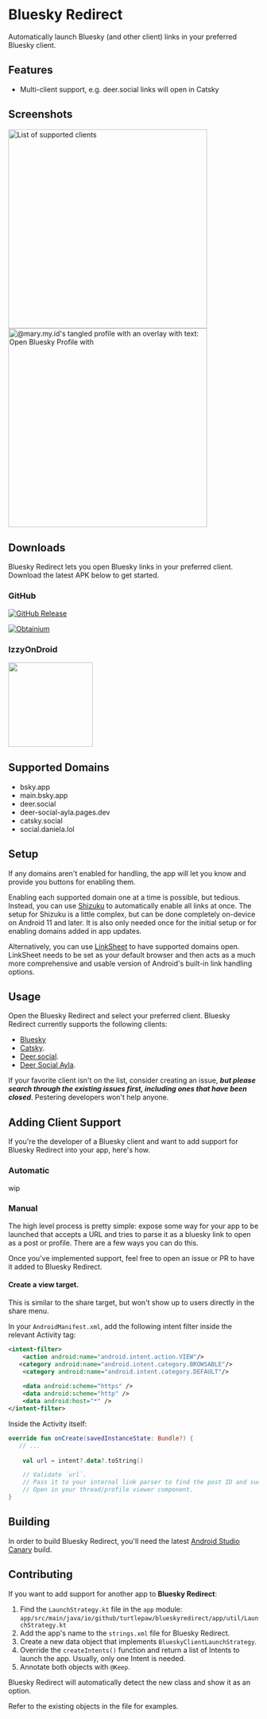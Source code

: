# Bluesky Redirect
Automatically launch Bluesky (and other client) links in your preferred Bluesky client.

## Features

- Multi-client support, e.g. deer.social links will open in Catsky

## Screenshots

<img alt="List of supported clients" src="https://tangled.org/@turtlepaw.on.computer/bluesky_redirect/raw/main/fastlane/metadata/android/en-US/images/phoneScreenshots/01.png" width="400"> <img alt="@mary.my.id's tangled profile with an overlay with text: Open Bluesky Profile with" src="https://tangled.org/@turtlepaw.on.computer/bluesky_redirect/raw/main/fastlane/metadata/android/en-US/images/phoneScreenshots/02.png" width="400">

## Downloads
Bluesky Redirect lets you open Bluesky links in your preferred client. Download the latest APK below to get started.

### GitHub
[![GitHub Release](https://img.shields.io/github/v/release/turtlepaw/BlueskyRedirect?color=74c7ec&labelColor=303446&style=for-the-badge&logo=github&label=Bluesky%20Redirect&logoColor=cdd6f4)](https://github.com/turtlepaw/BlueskyRedirect/releases)

[![Obtainium](https://img.shields.io/badge/obtainium-blue?color=74c7ec&labelColor=303446&style=for-the-badge&logo=obtainium&logoColor=cdd6f4)](https://apps.obtainium.imranr.dev/redirect?r=obtainium://add/https://github.com/turtlepaw/BlueskyRedirect/releases)

### IzzyOnDroid
<a href="https://apt.izzysoft.de/packages/io.github.turtlepaw.blueskyredirect"><img src="https://gitlab.com/IzzyOnDroid/repo/-/raw/master/assets/IzzyOnDroid.png" width="170"></a>

## Supported Domains

- bsky.app
- main.bsky.app
- deer.social
- deer-social-ayla.pages.dev
- catsky.social
- social.daniela.lol

## Setup
If any domains aren't enabled for handling, the app will let you know and provide you buttons for enabling them.

Enabling each supported domain one at a time is possible, but tedious. Instead, you can use [Shizuku](https://shizuku.rikka.app) to automatically enable all links at once. The setup for Shizuku is a little complex, but can be done completely on-device on Android 11 and later. It is also only needed once for the initial setup or for enabling domains added in app updates.

Alternatively, you can use [LinkSheet](https://github.com/1fexd/LinkSheet) to have supported domains open. LinkSheet needs to be set as your default browser and then acts as a much more comprehensive and usable version of Android's built-in link handling options.

## Usage
Open the Bluesky Redirect and select your preferred client. Bluesky Redirect currently supports the following clients:

- [Bluesky](https://github.com/bluesky-social/social-app/)
- [Catsky](https://github.com/NekoDrone/catsky-social/).
- [Deer.social](https://github.com/a-viv-a/deer-social).
- [Deer Social Ayla](https://github.com/ayla6/deer-social-test).

If your favorite client isn't on the list, consider creating an issue, ***but please search through the existing issues first, including ones that have been closed***. Pestering developers won't help anyone.

## Adding Client Support
If you're the developer of a Bluesky client and want to add support for Bluesky Redirect into your app, here's how.

### Automatic

wip
<!-- You can let Bluesky Redirect automatically discover your app by filtering for a custom Intent and parsing the data as a URL.

#### Create a discoverable target.
In your `AndroidManifest.xml`, add the following intent filter inside the relevant Activity tag:

Mastodon Redirect:
```xml
<intent-filter>
    <action android:name="dev.zwander.mastodonredirect.intent.action.OPEN_FEDI_LINK" />
    
    <category android:name="android.intent.category.DEFAULT" />
</intent-filter>
```

Lemmy Redirect:
```xml
<intent-filter>
    <action android:name="dev.zwander.lemmyredirect.intent.action.OPEN_FEDI_LINK" />
    
    <category android:name="android.intent.category.DEFAULT" />
</intent-filter>
```

PeerTube Redirect:
```xml
<intent-filter>
    <action android:name="dev.zwander.peertuberedirect.intent.action.OPEN_FEDI_LINK" />
    
    <category android:name="android.intent.category.DEFAULT" />
</intent-filter>
```

Inside the Activity itself:

```kotlin
override fun onCreate(savedInstanceState: Bundle?) {
    // ...

    val url = intent?.data?.toString()

    // Validate `url`.
    // Pass it to your internal link parser to find the post ID and such.
    // Open in your thread/profile viewer component.
}
``` -->

### Manual
The high level process is pretty simple: expose some way for your app to be launched that accepts a URL and tries to parse it as a bluesky link to open as a post or profile. There are a few ways you can do this.

Once you've implemented support, feel free to open an issue or PR to have it added to Bluesky Redirect.

#### Create a view target.
This is similar to the share target, but won't show up to users directly in the share menu.

In your `AndroidManifest.xml`, add the following intent filter inside the relevant Activity tag:

```xml
<intent-filter>
    <action android:name="android.intent.action.VIEW"/>
   <category android:name="android.intent.category.BROWSABLE"/>
    <category android:name="android.intent.category.DEFAULT"/>
    
    <data android:scheme="https" />
    <data android:scheme="http" />
    <data android:host="*" />
</intent-filter>
```

Inside the Activity itself:

```kotlin
override fun onCreate(savedInstanceState: Bundle?) {
   // ...
    
    val url = intent?.data?.toString()

    // Validate `url`.
    // Pass it to your internal link parser to find the post ID and such.
    // Open in your thread/profile viewer component.
}
```

## Building
In order to build Bluesky Redirect, you'll need the latest [Android Studio Canary](https://developer.android.com/studio/preview) build.
## Contributing
If you want to add support for another app to **Bluesky Redirect**:

1. Find the `LaunchStrategy.kt` file in the `app` module:  
    `app/src/main/java/io/github/turtlepaw/blueskyredirect/app/util/LaunchStrategy.kt`
2. Add the app's name to the `strings.xml` file for Bluesky Redirect.
3. Create a new data object that implements `BlueskyClientLaunchStrategy`.
5. Override the `createIntents()` function and return a list of Intents to launch the app. Usually, only one Intent is needed.
6. Annotate both objects with `@Keep`.

Bluesky Redirect will automatically detect the new class and show it as an option.

Refer to the existing objects in the file for examples.
